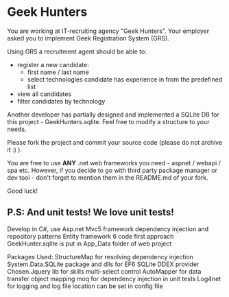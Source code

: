 # Geek Hunters

You are working at IT-recruiting agency "Geek Hunters". Your employer asked you to implement Geek Registration System
(GRS). 

Using GRS a recruitment agent should be able to:
  - register a new candidate:
     - first name / last name
     - select technologies candidate has experience in from the predefined list 
  - view all candidates
  - filter candidates by technology

Another developer has partially designed and implemented a
SQLite DB for this project - GeekHunters.sqlite. Feel free to modify a structure to
your needs.

Please fork the project and commit your source code (please do not archive it :) ).

You are free to use **ANY** .net web frameworks you need - aspnet / webapi / spa etc. However, if you decide to go with third
party package manager or dev tool - don't forget to mention them in the
README.md of your fork.

Good luck!

P.S: And unit tests! We love unit tests!
-------------------------------------------------------------------------------------------------------------------------------
Develop in C#, use Asp.net Mvc5 framework
dependency injection and repository patterns
Entity framework 6 code first approach
GeekHunter.sqlite is put in App_Data folder of web project
 
Packages Used:
StructureMap for resolving dependency injection
System.Data.SQLite package and dlls for EF6 SQLite DDEX provider 
Chosen.Jquery lib for skills multi-select control
AutoMapper for data transfer object mapping
moq for dependency injection in unit tests
Log4net for logging and log file location can be set in config file 
